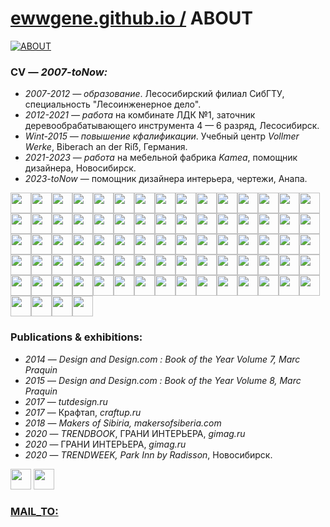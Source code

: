 ﻿
# [ewwgene.github.io /](https://ewwgene.github.io/) ABOUT
    
[![ABOUT](https://ewwgene.github.io/ABOUT/100.jpg)](https://ewwgene.github.io/ABOUT/Carousel)
    
### CV — _2007-toNow:_

 - _2007-2012 — образование_. Лесосибирский филиал СибГТУ, специальность "Лесоинженерное дело".
 - _2012-2021 — работа_ на комбинате ЛДК №1, заточник деревообрабатывающего инструмента 4 — 6 разряд, Лесосибирск.
 - _Wint-2015 — повышение кфалификации_. Учебный центр _Vollmer Werke_, Biberach an der Ri&#7838;, Германия.
 - _2021-2023 — работа_ на мебельной фабрика _Kamea_, помощник дизайнера, Новосибирск.
 - _2023-toNow_ — помощник дизайнера интерьера, чертежи, Анапа.

<a id="111" href="https://ewwgene.github.io/ABOUT/Carousel/#111"><img src="https://ewwgene.github.io/ABOUT/111.jpg" height="33"></a><a id="113" href="https://ewwgene.github.io/ABOUT/Carousel/#113"><img src="https://ewwgene.github.io/ABOUT/113.jpg" height="33"></a><a id="115" href="https://ewwgene.github.io/ABOUT/Carousel/#115"><img src="https://ewwgene.github.io/ABOUT/115.jpg" height="33"></a><a id="117" href="https://ewwgene.github.io/ABOUT/Carousel/#117"><img src="https://ewwgene.github.io/ABOUT/117.jpg" height="33"></a><a id="121" href="https://ewwgene.github.io/ABOUT/Carousel/#121"><img src="https://ewwgene.github.io/ABOUT/121.jpg" height="33"></a><a id="123" href="https://ewwgene.github.io/ABOUT/Carousel/#123"><img src="https://ewwgene.github.io/ABOUT/123.jpg" height="33"></a><a id="125" href="https://ewwgene.github.io/ABOUT/Carousel/#125"><img src="https://ewwgene.github.io/ABOUT/125.jpg" height="33"></a><a id="127" href="https://ewwgene.github.io/ABOUT/Carousel/#127"><img src="https://ewwgene.github.io/ABOUT/127.jpg" height="33"></a><a id="129" href="https://ewwgene.github.io/ABOUT/Carousel/#129"><img src="https://ewwgene.github.io/ABOUT/129.jpg" height="33"></a><a id="131" href="https://ewwgene.github.io/ABOUT/Carousel/#131"><img src="https://ewwgene.github.io/ABOUT/131.jpg" height="33"></a><a id="133" href="https://ewwgene.github.io/ABOUT/Carousel/#133"><img src="https://ewwgene.github.io/ABOUT/133.jpg" height="33"></a><a id="135" href="https://ewwgene.github.io/ABOUT/Carousel/#135"><img src="https://ewwgene.github.io/ABOUT/135.jpg" height="33"></a><a id="137" href="https://ewwgene.github.io/ABOUT/Carousel/#137"><img src="https://ewwgene.github.io/ABOUT/137.jpg" height="33"></a><a id="139" href="https://ewwgene.github.io/ABOUT/Carousel/#139"><img src="https://ewwgene.github.io/ABOUT/139.jpg" height="33"></a><a id="141" href="https://ewwgene.github.io/ABOUT/Carousel/#141"><img src="https://ewwgene.github.io/ABOUT/141.jpg" height="33"></a><a id="142" href="https://ewwgene.github.io/ABOUT/Carousel/#142"><img src="https://ewwgene.github.io/ABOUT/142.jpg" height="33"></a><a id="143" href="https://ewwgene.github.io/ABOUT/Carousel/#143"><img src="https://ewwgene.github.io/ABOUT/143.jpg" height="33"></a><a id="145" href="https://ewwgene.github.io/ABOUT/Carousel/#145"><img src="https://ewwgene.github.io/ABOUT/145.jpg" height="33"></a><a id="147" href="https://ewwgene.github.io/ABOUT/Carousel/#147"><img src="https://ewwgene.github.io/ABOUT/147.jpg" height="33"></a><a id="148" href="https://ewwgene.github.io/ABOUT/Carousel/#148"><img src="https://ewwgene.github.io/ABOUT/148.jpg" height="33"></a><a id="149" href="https://ewwgene.github.io/ABOUT/Carousel/#149"><img src="https://ewwgene.github.io/ABOUT/149.jpg" height="33"></a><a id="151" href="https://ewwgene.github.io/ABOUT/Carousel/#151"><img src="https://ewwgene.github.io/ABOUT/151.jpg" height="33"></a><a id="153" href="https://ewwgene.github.io/ABOUT/Carousel/#153"><img src="https://ewwgene.github.io/ABOUT/153.jpg" height="33"></a><a id="155" href="https://ewwgene.github.io/ABOUT/Carousel/#155"><img src="https://ewwgene.github.io/ABOUT/155.jpg" height="33"></a><a id="156" href="https://ewwgene.github.io/ABOUT/Carousel/#156"><img src="https://ewwgene.github.io/ABOUT/156.jpg" height="33"></a><a id="161" href="https://ewwgene.github.io/ABOUT/Carousel/#161"><img src="https://ewwgene.github.io/ABOUT/161.jpg" height="33"></a><a id="162" href="https://ewwgene.github.io/ABOUT/Carousel/#162"><img src="https://ewwgene.github.io/ABOUT/162.jpg" height="33"></a><a id="163" href="https://ewwgene.github.io/ABOUT/Carousel/#163"><img src="https://ewwgene.github.io/ABOUT/163.jpg" height="33"></a><a id="165" href="https://ewwgene.github.io/ABOUT/Carousel/#165"><img src="https://ewwgene.github.io/ABOUT/165.jpg" height="33"></a><a id="166" href="https://ewwgene.github.io/ABOUT/Carousel/#166"><img src="https://ewwgene.github.io/ABOUT/166.jpg" height="33"></a><a id="171" href="https://ewwgene.github.io/ABOUT/Carousel/#171"><img src="https://ewwgene.github.io/ABOUT/171.jpg" height="33"></a><a id="172" href="https://ewwgene.github.io/ABOUT/Carousel/#172"><img src="https://ewwgene.github.io/ABOUT/172.jpg" height="33"></a><a id="173" href="https://ewwgene.github.io/ABOUT/Carousel/#173"><img src="https://ewwgene.github.io/ABOUT/173.jpg" height="33"></a><a id="174" href="https://ewwgene.github.io/ABOUT/Carousel/#174"><img src="https://ewwgene.github.io/ABOUT/174.jpg" height="33"></a><a id="175" href="https://ewwgene.github.io/ABOUT/Carousel/#175"><img src="https://ewwgene.github.io/ABOUT/175.jpg" height="33"></a><a id="176" href="https://ewwgene.github.io/ABOUT/Carousel/#176"><img src="https://ewwgene.github.io/ABOUT/176.jpg" height="33"></a><a id="177" href="https://ewwgene.github.io/ABOUT/Carousel/#177"><img src="https://ewwgene.github.io/ABOUT/177.jpg" height="33"></a><a id="178" href="https://ewwgene.github.io/ABOUT/Carousel/#178"><img src="https://ewwgene.github.io/ABOUT/178.jpg" height="33"></a><a id="179" href="https://ewwgene.github.io/ABOUT/Carousel/#179"><img src="https://ewwgene.github.io/ABOUT/179.jpg" height="33"></a><a id="180" href="https://ewwgene.github.io/ABOUT/Carousel/#180"><img src="https://ewwgene.github.io/ABOUT/180.jpg" height="33"></a><a id="181" href="https://ewwgene.github.io/ABOUT/Carousel/#181"><img src="https://ewwgene.github.io/ABOUT/181.jpg" height="33"></a><a id="182" href="https://ewwgene.github.io/ABOUT/Carousel/#182"><img src="https://ewwgene.github.io/ABOUT/182.jpg" height="33"></a><a id="1821" href="https://ewwgene.github.io/ABOUT/Carousel/#1821"><img src="https://ewwgene.github.io/ABOUT/1821.jpg" height="33"></a><a id="183" href="https://ewwgene.github.io/ABOUT/Carousel/#183"><img src="https://ewwgene.github.io/ABOUT/183.jpg" height="33"></a><a id="184" href="https://ewwgene.github.io/ABOUT/Carousel/#184"><img src="https://ewwgene.github.io/ABOUT/184.jpg" height="33"></a><a id="185" href="https://ewwgene.github.io/ABOUT/Carousel/#185"><img src="https://ewwgene.github.io/ABOUT/185.jpg" height="33"></a><a id="191" href="https://ewwgene.github.io/ABOUT/Carousel/#191"><img src="https://ewwgene.github.io/ABOUT/191.jpg" height="33"></a><a id="192" href="https://ewwgene.github.io/ABOUT/Carousel/#192"><img src="https://ewwgene.github.io/ABOUT/192.jpg" height="33"></a><a id="193" href="https://ewwgene.github.io/ABOUT/Carousel/#193"><img src="https://ewwgene.github.io/ABOUT/193.jpg" height="33"></a><a id="194" href="https://ewwgene.github.io/ABOUT/Carousel/#194"><img src="https://ewwgene.github.io/ABOUT/194.jpg" height="33"></a><a id="195" href="https://ewwgene.github.io/ABOUT/Carousel/#195"><img src="https://ewwgene.github.io/ABOUT/195.jpg" height="33"></a><a id="197" href="https://ewwgene.github.io/ABOUT/Carousel/#197"><img src="https://ewwgene.github.io/ABOUT/197.jpg" height="33"></a><a id="201" href="https://ewwgene.github.io/ABOUT/Carousel/#201"><img src="https://ewwgene.github.io/ABOUT/201.jpg" height="33"></a><a id="203" href="https://ewwgene.github.io/ABOUT/Carousel/#203"><img src="https://ewwgene.github.io/ABOUT/203.jpg" height="33"></a><a id="204" href="https://ewwgene.github.io/ABOUT/Carousel/#204"><img src="https://ewwgene.github.io/ABOUT/204.jpg" height="33"></a><a id="206" href="https://ewwgene.github.io/ABOUT/Carousel/#206"><img src="https://ewwgene.github.io/ABOUT/206.jpg" height="33"></a><a id="207" href="https://ewwgene.github.io/ABOUT/Carousel/#207"><img src="https://ewwgene.github.io/ABOUT/207.jpg" height="33"></a><a id="208" href="https://ewwgene.github.io/ABOUT/Carousel/#208"><img src="https://ewwgene.github.io/ABOUT/208.jpg" height="33"></a><a id="209" href="https://ewwgene.github.io/ABOUT/Carousel/#209"><img src="https://ewwgene.github.io/ABOUT/209.jpg" height="33"></a><a id="210" href="https://ewwgene.github.io/ABOUT/Carousel/#210"><img src="https://ewwgene.github.io/ABOUT/210.jpg" height="33"></a><a id="211" href="https://ewwgene.github.io/ABOUT/Carousel/#211"><img src="https://ewwgene.github.io/ABOUT/211.jpg" height="33"></a><a id="213" href="https://ewwgene.github.io/ABOUT/Carousel/#213"><img src="https://ewwgene.github.io/ABOUT/213.jpg" height="33"></a><a id="215" href="https://ewwgene.github.io/ABOUT/Carousel/#215"><img src="https://ewwgene.github.io/ABOUT/215.jpg" height="33"></a><a id="217" href="https://ewwgene.github.io/ABOUT/Carousel/#217"><img src="https://ewwgene.github.io/ABOUT/217.jpg" height="33"></a><a id="219" href="https://ewwgene.github.io/ABOUT/Carousel/#219"><img src="https://ewwgene.github.io/ABOUT/219.jpg" height="33"></a><a id="221" href="https://ewwgene.github.io/ABOUT/Carousel/#221"><img src="https://ewwgene.github.io/ABOUT/221.jpg" height="33"></a><a id="222" href="https://ewwgene.github.io/ABOUT/Carousel/#222"><img src="https://ewwgene.github.io/ABOUT/222.jpg" height="33"></a><a id="223" href="https://ewwgene.github.io/ABOUT/Carousel/#223"><img src="https://ewwgene.github.io/ABOUT/223.jpg" height="33"></a><a id="225" href="https://ewwgene.github.io/ABOUT/Carousel/#225"><img src="https://ewwgene.github.io/ABOUT/225.jpg" height="33"></a><a id="231" href="https://ewwgene.github.io/ABOUT/Carousel/#231"><img src="https://ewwgene.github.io/ABOUT/231.jpg" height="33"></a><a id="233" href="https://ewwgene.github.io/ABOUT/Carousel/#233"><img src="https://ewwgene.github.io/ABOUT/233.jpg" height="33"></a><a id="235" href="https://ewwgene.github.io/ABOUT/Carousel/#235"><img src="https://ewwgene.github.io/ABOUT/235.jpg" height="33"></a><a id="236" href="https://ewwgene.github.io/ABOUT/Carousel/#236"><img src="https://ewwgene.github.io/ABOUT/236.jpg" height="33"></a><a id="237" href="https://ewwgene.github.io/ABOUT/Carousel/#237"><img src="https://ewwgene.github.io/ABOUT/237.jpg" height="33"></a><a id="240" href="https://ewwgene.github.io/ABOUT/Carousel/#240"><img src="https://ewwgene.github.io/ABOUT/240.jpg" height="33"></a><a id="241" href="https://ewwgene.github.io/ABOUT/Carousel/#241"><img src="https://ewwgene.github.io/ABOUT/241.jpg" height="33"></a><a id="242" href="https://ewwgene.github.io/ABOUT/Carousel/#242"><img src="https://ewwgene.github.io/ABOUT/242.jpg" height="33"></a><a id="244" href="https://ewwgene.github.io/ABOUT/Carousel/#244"><img src="https://ewwgene.github.io/ABOUT/244.jpg" height="33"></a><a id="246" href="https://ewwgene.github.io/ABOUT/Carousel/#246"><img src="https://ewwgene.github.io/ABOUT/246.jpg" height="33"></a> 

### Publications & exhibitions:

 - _2014_ — _Design and Design.com : Book of the Year Volume 7, Marc Praquin_
 - _2015_ — _Design and Design.com : Book of the Year Volume 8, Marc Praquin_
 - _2017_ — _tutdesign.ru_
 - _2017_ — Крафтап, _craftup.ru_
 - _2018_ — _Makers of Sibiria, makersofsiberia.com_
 - _2020_ — _TRENDBOOK_, ГРАНИ ИНТЕРЬЕРА, _gimag.ru_
 - _2020_ — ГРАНИ ИНТЕРЬЕРА, _gimag.ru_
 - _2020_ — _TRENDWEEK, Park Inn by Radisson_, Новосибирск.

<a id="300" href="https://ewwgene.github.io/ABOUT/Carousel/#300"><img src="https://ewwgene.github.io/ABOUT/300.jpg" height="33"></a> <a id="301" href="https://ewwgene.github.io/ABOUT/Carousel/#301"><img src="https://ewwgene.github.io/ABOUT/301.jpg" height="33"></a> 

### [MAIL_TO:](mailto:r0cam@me.com)

    